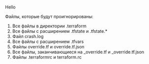 Hello

Файлы, которые будут проигнорированы:
1. Все файлы в директории .terraform
2. Все файлы с расширением .tfstate и .tfstate.*
3. Файл crash.log
4. Все файлы с расширением .tfvars
5. Файлы override.tf и override.tf.json
6. Все файлы, заканчивающиеся на _override.tf и _override.tf.json
7. Файлы .terraformrc и terraform.rc 
